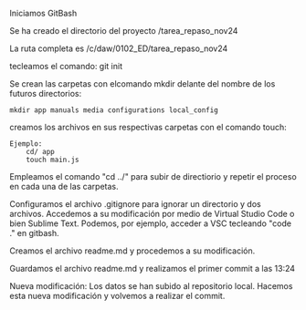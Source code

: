 Iniciamos GitBash

Se ha creado el directorio del proyecto /tarea_repaso_nov24

La ruta completa es /c/daw/0102_ED/tarea_repaso_nov24

tecleamos el comando: git init

Se crean las carpetas con elcomando mkdir delante del nombre de los futuros directorios:
    
    mkdir app manuals media configurations local_config

creamos los archivos en sus respectivas carpetas con el comando touch:

    Ejemplo:
        cd/ app
        touch main.js

Empleamos el comando "cd ../" para subir de directiorio y repetir el proceso en cada una de las carpetas.

Configuramos el archivo .gitignore para ignorar un directorio y dos archivos. 
Accedemos a su modificación por medio de Virtual Studio Code o bien Sublime Text.
Podemos, por ejemplo, acceder a VSC tecleando "code ." en gitbash.

Creamos el archivo readme.md y procedemos a su modificación.

Guardamos el archivo readme.md y realizamos el primer commit a las 13:24

Nueva modificación:
    Los datos se han subido al repositorio local. 
    Hacemos esta nueva modificación y volvemos a realizar el commit. 




    
